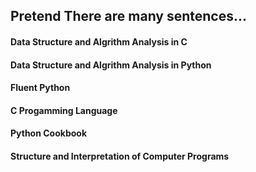 ## Pretend There are many sentences...
#### Data Structure and Algrithm Analysis in C
#### Data Structure and Algrithm Analysis in Python
#### Fluent Python
#### C Progamming Language
#### Python Cookbook
#### Structure and Interpretation of Computer Programs